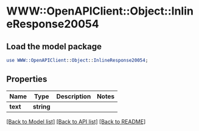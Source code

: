 # WWW::OpenAPIClient::Object::InlineResponse20054

## Load the model package
```perl
use WWW::OpenAPIClient::Object::InlineResponse20054;
```

## Properties
Name | Type | Description | Notes
------------ | ------------- | ------------- | -------------
**text** | **string** |  | 

[[Back to Model list]](../README.md#documentation-for-models) [[Back to API list]](../README.md#documentation-for-api-endpoints) [[Back to README]](../README.md)


